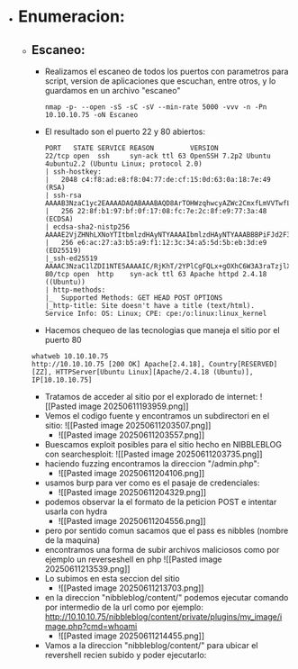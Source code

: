 - # Enumeracion:
	- ## Escaneo:
		- Realizamos el escaneo de todos los puertos con parametros para script, version de aplicaciones que escuchan, entre otros, y lo guardamos en un archivo "escaneo"
			```
			nmap -p- --open -sS -sC -sV --min-rate 5000 -vvv -n -Pn 10.10.10.75 -oN Escaneo
			```
		- El resultado son el puerto 22 y 80 abiertos:
			```
			PORT   STATE SERVICE REASON         VERSION
			22/tcp open  ssh     syn-ack ttl 63 OpenSSH 7.2p2 Ubuntu 4ubuntu2.2 (Ubuntu Linux; protocol 2.0)
			| ssh-hostkey: 
			|   2048 c4:f8:ad:e8:f8:04:77:de:cf:15:0d:63:0a:18:7e:49 (RSA)
			| ssh-rsa AAAAB3NzaC1yc2EAAAADAQABAAABAQD8ArTOHWzqhwcyAZWc2CmxfLmVVTwfLZf0zhCBREGCpS2WC3NhAKQ2zefCHCU8XTC8hY9ta5ocU+p7S52OGHlaG7HuA5Xlnihl1INNsMX7gpNcfQEYnyby+hjHWPLo4++fAyO/lB8NammyA13MzvJy8pxvB9gmCJhVPaFzG5yX6Ly8OIsvVDk+qVa5eLCIua1E7WGACUlmkEGljDvzOaBdogMQZ8TGBTqNZbShnFH1WsUxBtJNRtYfeeGjztKTQqqj4WD5atU8dqV/iwmTylpE7wdHZ+38ckuYL9dmUPLh4Li2ZgdY6XniVOBGthY5a2uJ2OFp2xe1WS9KvbYjJ/tH
			|   256 22:8f:b1:97:bf:0f:17:08:fc:7e:2c:8f:e9:77:3a:48 (ECDSA)
			| ecdsa-sha2-nistp256 AAAAE2VjZHNhLXNoYTItbmlzdHAyNTYAAAAIbmlzdHAyNTYAAABBBPiFJd2F35NPKIQxKMHrgPzVzoNHOJtTtM+zlwVfxzvcXPFFuQrOL7X6Mi9YQF9QRVJpwtmV9KAtWltmk3qm4oc=
			|   256 e6:ac:27:a3:b5:a9:f1:12:3c:34:a5:5d:5b:eb:3d:e9 (ED25519)
			|_ssh-ed25519 AAAAC3NzaC1lZDI1NTE5AAAAIC/RjKhT/2YPlCgFQLx+gOXhC6W3A3raTzjlXQMT8Msk
			80/tcp open  http    syn-ack ttl 63 Apache httpd 2.4.18 ((Ubuntu))
			| http-methods: 
			|_  Supported Methods: GET HEAD POST OPTIONS
			|_http-title: Site doesn't have a title (text/html).
			Service Info: OS: Linux; CPE: cpe:/o:linux:linux_kernel
			```
		- Hacemos chequeo de las tecnologias que maneja el sitio por el puerto 80
		```
		whatweb 10.10.10.75
		http://10.10.10.75 [200 OK] Apache[2.4.18], Country[RESERVED][ZZ], HTTPServer[Ubuntu Linux][Apache/2.4.18 (Ubuntu)], IP[10.10.10.75]
		```
		- Tratamos de acceder al sitio por el explorado de internet:
		![[Pasted image 20250611193959.png]]
		- Vemos el codigo fuente y encontramos un subdirectori en el sitio:
			![[Pasted image 20250611203507.png]]
			- ![[Pasted image 20250611203557.png]]
		- Buescamos exploit posibles para el sitio hecho en NIBBLEBLOG con searchesploit:
			![[Pasted image 20250611203735.png]]
		- haciendo fuzzing encontramos la direccion "/admin.php":
			- ![[Pasted image 20250611204106.png]]
		- usamos burp para ver como es el pasaje de credenciales:
			- ![[Pasted image 20250611204329.png]]
		- podemos observar la el formato de la peticion POST e intentar usarla con hydra
			- ![[Pasted image 20250611204556.png]]
		- pero por sentido comun sacamos que el pass es nibbles (nombre de la maquina)
		- encontramos una forma de subir archivos maliciosos como por ejemplo un reverseshell en php
			![[Pasted image 20250611213539.png]]
		- Lo subimos en esta seccion del sitio
			- ![[Pasted image 20250611213703.png]]
		- en la direccion "nibbleblog/content/"  podemos ejecutar comando por intermedio de la url como por ejemplo: http://10.10.10.75/nibbleblog/content/private/plugins/my_image/image.php?cmd=whoami
			- ![[Pasted image 20250611214455.png]]
		- Vamos a la direccion "nibbleblog/content/" para ubicar el revershell recien subido y poder ejecutarlo:
